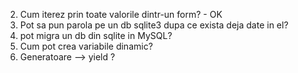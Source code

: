 
2. Cum iterez prin toate valorile dintr-un form? - OK
3. Pot sa pun parola pe un db sqlite3 dupa ce exista deja date in el?
4. pot migra un db din sqlite in MySQL?
5. Cum pot crea variabile dinamic?
6. Generatoare --> yield ?

